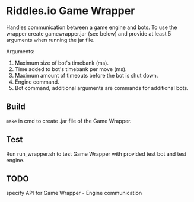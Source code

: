 Riddles.io Game Wrapper
============

Handles communication between a game engine and bots. To use the wrapper create gamewrapper.jar (see below) and provide at least 5 arguments when running the jar file. 

Arguments:

 1. Maximum size of bot's timebank (ms).
 2. Time added to bot's timebank per move (ms).
 3. Maximum amount of timeouts before the bot is shut down.
 4. Engine command.
 5. Bot command, additional arguments are commands for additional bots.

## Build
`make` in cmd to create .jar file of the Game Wrapper.

## Test
Run run_wrapper.sh to test Game Wrapper with provided test bot and test engine.

## TODO
specify API for Game Wrapper - Engine communication